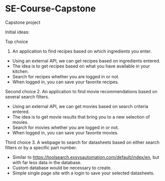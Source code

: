 # SE-Course-Capstone
Capstone project


Initial ideas:

Top choice
1. An application to find recipes based on which ingredients you enter. 
- Using an external API, we can get recipes based on ingredients entered.
- The idea is to get recipes based on what you have available in your kitchen.
- Search for recipes whether you are logged in or not.
- When logged in, you can save your favorite recipes.

Second choice
2. An application to find movie recommendations based on several search filters. 
- Using an external API, we can get movies based on search criteria entered.
- The idea is to get movie results that bring you to a new selection of movies.
- Search for movies whether you are logged in or not.
- When logged in, you can save your favorite movies.

Third choice
3. A webpage to search for datasheets based on either search filters or by a specific part number.
- Similar to https://toolsearch.exsysautomation.com/default/index/en, but with far less data in the database.
- Custom database would be necessary to create.
- Simple single page site with a login to save your selected datasheets.
